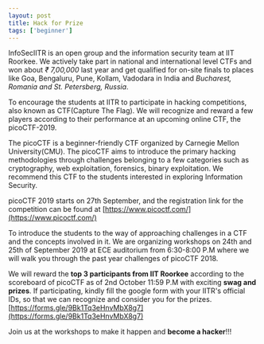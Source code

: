 ```yaml
---
layout: post
title: Hack for Prize
tags: ['beginner']
---
```


InfoSecIITR is an open group and the information security team at IIT Roorkee. We actively take part in national and international level CTFs and won about *₹ 7,00,000* last year and get qualified for on-site finals to places like Goa, Bengaluru, Pune, Kollam, Vadodara in India and *Bucharest, Romania and St. Petersberg, Russia*.

To encourage the students at IITR to participate in hacking competitions, also known as CTF(Capture The Flag). We will recognize and reward a few players according to their performance at an upcoming online CTF, the picoCTF-2019.

The picoCTF is a beginner-friendly CTF organized by Carnegie Mellon University(CMU). The picoCTF aims to introduce the primary hacking methodologies through challenges belonging to a few categories such as cryptography, web exploitation, forensics, binary exploitation. We recommend this CTF to the students interested in exploring Information Security.

picoCTF 2019 starts on 27th September, and the registration link for the competition can be found at [https://www.picoctf.com/](https://www.picoctf.com/)

To introduce the students to the way of approaching challenges in a CTF and the concepts involved in it. We are organizing workshops on 24th and 25th of September 2019 at ECE auditorium from 6:30-8:00 P.M where we will walk you through the past year challenges of picoCTF 2018.

We will reward the **top 3 participants from IIT Roorkee** according to the scoreboard of picoCTF as of 2nd October 11:59 P.M with exciting **swag and prizes**. If participating, kindly fill the google form with your IITR's official IDs, so that we can recognize and consider you for the prizes.
[https://forms.gle/9Bk1Tq3eHnvMbX8g7](https://forms.gle/9Bk1Tq3eHnvMbX8g7)

Join us at the workshops to make it happen and **become a hacker**!!!